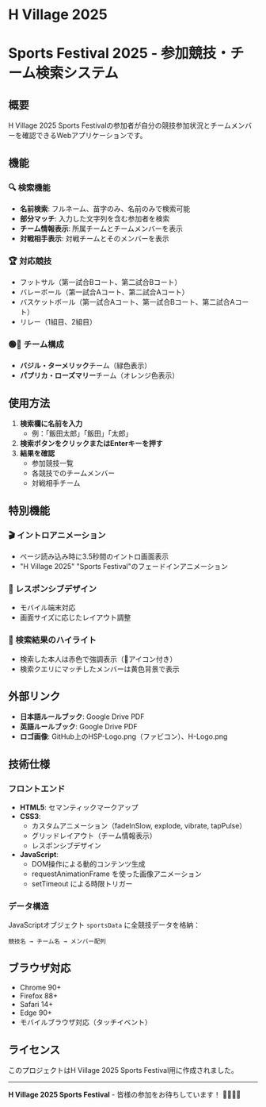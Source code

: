 # H Village 2025
# Sports Festival 2025 - 参加競技・チーム検索システム

## 概要
H Village 2025 Sports Festivalの参加者が自分の競技参加状況とチームメンバーを確認できるWebアプリケーションです。

## 機能

### 🔍 検索機能
- **名前検索**: フルネーム、苗字のみ、名前のみで検索可能
- **部分マッチ**: 入力した文字列を含む参加者を検索
- **チーム情報表示**: 所属チームとチームメンバーを表示
- **対戦相手表示**: 対戦チームとそのメンバーを表示

### 🏆 対応競技
- フットサル（第一試合Bコート、第二試合Bコート）
- バレーボール（第一試合Aコート、第二試合Aコート）
- バスケットボール（第一試合Aコート、第一試合Bコート、第二試合Aコート）
- リレー（1組目、2組目）

### 🟢🔴 チーム構成
- **バジル・ターメリック**チーム（緑色表示）
- **パプリカ・ローズマリー**チーム（オレンジ色表示）

## 使用方法

1. **検索欄に名前を入力**
   - 例：「飯田太郎」「飯田」「太郎」
2. **検索ボタンをクリックまたはEnterキーを押す**
3. **結果を確認**
   - 参加競技一覧
   - 各競技でのチームメンバー
   - 対戦相手チーム

## 特別機能

### 🎬 イントロアニメーション
- ページ読み込み時に3.5秒間のイントロ画面表示
- "H Village 2025" "Sports Festival"のフェードインアニメーション

### 📱 レスポンシブデザイン
- モバイル端末対応
- 画面サイズに応じたレイアウト調整

### 🎯 検索結果のハイライト
- 検索した本人は赤色で強調表示（👤アイコン付き）
- 検索クエリにマッチしたメンバーは黄色背景で表示

## 外部リンク
- **日本語ルールブック**: Google Drive PDF
- **英語ルールブック**: Google Drive PDF
- **ロゴ画像**: GitHub上のHSP-Logo.png（ファビコン）、H-Logo.png

  
## 技術仕様

### フロントエンド
- **HTML5**: セマンティックマークアップ
- **CSS3**: 
  - カスタムアニメーション（fadeInSlow, explode, vibrate, tapPulse）
  - グリッドレイアウト（チーム情報表示）
  - レスポンシブデザイン
- **JavaScript**: 
  - DOM操作による動的コンテンツ生成
  - requestAnimationFrame を使った画像アニメーション
  - setTimeout による時限トリガー

### データ構造
JavaScriptオブジェクト `sportsData` に全競技データを格納：
```
競技名 → チーム名 → メンバー配列
```

## ブラウザ対応
- Chrome 90+
- Firefox 88+
- Safari 14+
- Edge 90+
- モバイルブラウザ対応（タッチイベント）

## ライセンス
このプロジェクトはH Village 2025 Sports Festival用に作成されました。

---
**H Village 2025 Sports Festival** - 皆様の参加をお待ちしています！ 🏃‍♂️🏃‍♀️
